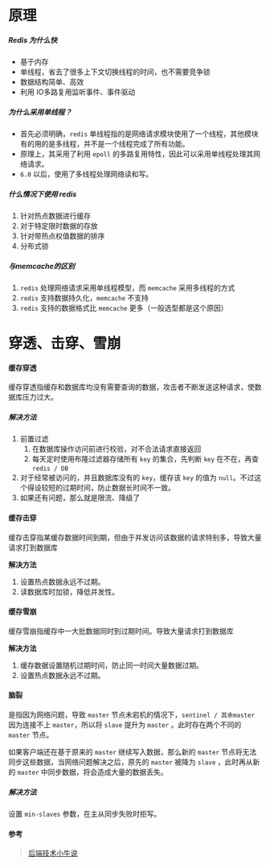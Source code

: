# 原理

##### Redis 为什么快

  - 基于内存
  - 单线程，省去了很多上下文切换线程的时间，也不需要竞争锁
  - 数据结构简单、高效
  - 利用 IO多路复用监听事件、事件驱动



##### 为什么采用单线程？

- 首先必须明确，`redis` 单线程指的是网络请求模块使用了一个线程，其他模块有的用的是多线程，并不是一个线程完成了所有功能。
- 原理上，其采用了利用 `epoll` 的多路复用特性，因此可以采用单线程处理其网络请求。
- `6.0` 以后，使用了多线程处理网络读和写。



##### 什么情况下使用 redis

1. 针对热点数据进行缓存
2. 对于特定限时数据的存放
3. 针对带热点权值数据的排序
4. 分布式锁



##### 与memcache的区别

1. `redis` 处理网络请求采用单线程模型，而 `memcache` 采用多线程的方式
2. `redis` 支持数据持久化，`memcache` 不支持
3. `redis` 支持的数据格式比 `memcache` 更多（一般选型都是这个原因）





# 穿透、击穿、雪崩

#### 缓存穿透

缓存穿透指缓存和数据库均没有需要查询的数据，攻击者不断发送这种请求，使数据库压力过大。

##### 解决方法

1. 前置过滤
   1. 在数据库操作访问前进行校验，对不合法请求直接返回
   2. 每天定时使用布隆过滤器存储所有 `key` 的集合，先判断 `key` 在不在，再查 `redis / DB`
2. 对于经常被访问的，并且数据库没有的 `key`，缓存该 `key` 的值为 `null`。不过这个得设较短的过期时间，防止数据长时间不一致。
3. 如果还有问题，那么就是限流、降级了



#### 缓存击穿

缓存击穿指某缓存数据时间到期，但由于并发访问该数据的请求特别多，导致大量请求打到数据库

**解决方法**

1. 设置热点数据永远不过期。
2. 读数据库时加锁，降低并发性。



#### 缓存雪崩

缓存雪崩指缓存中一大批数据同时到过期时间。导致大量请求打到数据库

**解决方法**

1. 缓存数据设置随机过期时间，防止同一时间大量数据过期。
2. 设置热点数据永远不过期。



#### 脑裂

是指因为网络问题，导致 `master` 节点未宕机的情况下，`sentinel / 其余master` 因为连接不上 `master`，所以将 `slave` 提升为 `master` 。此时存在两个不同的 `master` 节点。

如果客户端还在基于原来的 `master` 继续写入数据，那么新的 `master` 节点将无法同步这些数据，当网络问题解决之后，原先的 `master` 被降为 `slave` ，此时再从新的 `master` 中同步数据，将会造成大量的数据丢失。

##### 解决方法

设置 `min-slaves` 参数，在主从同步失败时拒写。






#### 参考

> [后端技术小牛说](https://mp.weixin.qq.com/s/paHphwGFE9AsJFWkayZkCg)